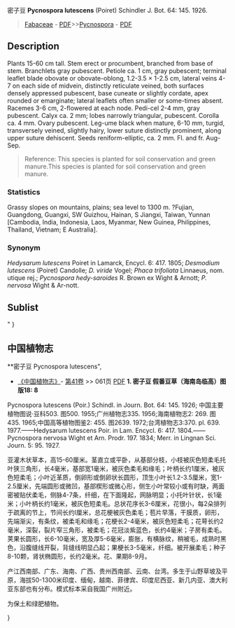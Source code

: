 密子豆 **Pycnospora lutescens** (Poiret) Schindler J. Bot. 64: 145. 1926.

> [Fabaceae](http://www.iplant.cn/info/Fabaceae?t=foc) - [PDF](http://www.iplant.cn/foc/pdf/Fabaceae.pdf)>>[Pycnospora](http://www.iplant.cn/info/Pycnospora?t=foc) - [PDF](http://www.iplant.cn/foc/pdf/Pycnospora.pdf)

## Description

Plants 15-60 cm tall. Stem erect or procumbent, branched from base of stem. Branchlets gray pubescent. Petiole ca. 1 cm, gray pubescent; terminal leaflet blade obovate or obovate-oblong, 1.2-3.5 × 1-2.5 cm, lateral veins 4-7 on each side of midvein, distinctly reticulate veined, both surfaces densely appressed pubescent, base cuneate or slightly cordate, apex rounded or emarginate; lateral leaflets often smaller or some-times absent. Racemes 3-6 cm, 2-flowered at each node. Pedi-cel 2-4 mm, gray pubescent. Calyx ca. 2 mm; lobes narrowly triangular, pubescent. Corolla ca. 4 mm. Ovary pubescent. Leg-ume black when mature, 6-10 mm, turgid, transversely veined, slightly hairy, lower suture distinctly prominent, along upper suture dehiscent. Seeds reniform-elliptic, ca. 2 mm. Fl. and fr. Aug-Sep.


> Reference: 
> This species is planted for soil conservation and green manure.This species is planted for soil conservation and green manure.

### Statistics
Grassy slopes on mountains, plains; sea level to 1300 m. ?Fujian, Guangdong, Guangxi, SW Guizhou, Hainan, S Jiangxi, Taiwan, Yunnan [Cambodia, India, Indonesia, Laos, Myanmar, New Guinea, Philippines, Thailand, Vietnam; E Australia].

### Synonym
*Hedysarum lutescens* Poiret in Lamarck, Encycl. 6: 417. 1805; *Desmodium lutescens* (Poiret) Candolle; *D. viride* Vogel; *Phaca trifoliata* Linnaeus, nom. utique rej.; *Pycnospora hedy-saroides* R. Brown ex Wight & Arnott; *P. nervosa* Wight & Ar-nott.


## Sublist
"
}
## 中国植物志



**密子豆 Pycnospora lutescens",


* [《中国植物志》](http://www.iplant.cn/frps)- [第41卷](http://www.iplant.cn/frps/vol/41) >> 061页 [PDF](http://www.iplant.cn/frps/pdf/41/061.PDF)
**1. 密子豆 假番豆草（海南岛临高）图版18: 8**

Pycnospora lutescens (Poir.) Schindl. in Journ. Bot. 64: 145. 1926; 中国主要植物图说·豆科503. 图500. 1955;广州植物志335. 1956;海南植物志2: 269. 图435. 1965;中国高等植物图鉴2: 455. 图2639. 1972;台湾植物志3:370. pl. 639. 1977.——Hedysarum lutescens Poir. in Lam. Encycl. 6: 417. 1804.——Pycnospora nervosa Wight et Arn. Prodr. 197. 1834; Merr. in Lingnan Sci. Journ. 5: 95. 1927.

亚灌木状草本，高15-60厘米。茎直立或平卧，从基部分枝，小枝被灰色短柔毛托叶狭三角形，长4毫米，基部宽1毫米，被灰色柔毛和缘毛；叶柄长约1厘米，被灰色短柔毛；小叶近革质，倒卵形或倒卵状长圆形，顶生小叶长1.2-3.5厘米，宽1-2.5厘米，先端圆形或微凹，基部楔形或微心形，侧生小叶常较小或有时缺，两面密被贴伏柔毛，侧脉4-7条，纤细，在下面隆起，网脉明显；小托叶针状，长1毫米；小叶柄长约1毫米，被灰色短柔毛。总状花序长3-6厘米，花很小，每2朵排列于疏离的节上，节间长约l厘米，总花梗被灰色柔毛；苞片早落，干膜质，卵形，先端渐尖，有条纹，被柔毛和缘毛；花梗长2-4毫米，被灰色短柔毛；花萼长约2毫米，深裂，裂片窄三角形，被柔毛；花冠淡紫蓝色，长约4毫米；子房有柔毛。荚果长圆形，长6-10毫米，宽及厚5-6毫米，膨胀，有横脉纹，稍被毛，成熟时黑色，沿腹缝线开裂，背缝线明显凸起；果梗长3-5毫米，纤细。被开展柔毛；种子8-10颗，肾状椭圆形，长约2毫米。花、果期8-9月。

产江西南部、广东、海南、广西、贵州西南部、云南、台湾。多生于山野草坡及平原，海拔50-1300米印度、缅甸，越南、菲律宾、印度尼西亚、新几内亚、澳大利亚东部也有分布。模式标本采自我国广州附近。

为保土和绿肥植物。



}